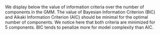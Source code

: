 We display below the value of information criteria over the number of components in the GMM. The value of Bayesian Information Criterion (BIC) and Aikaki Information Criterion (AIC) should be minimal for the optimal number of components. We notice here that both criteria are minimized for 5 components. BIC tends to penalize more for model complexity than AIC.